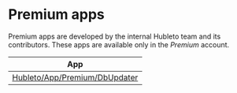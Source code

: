 # Premium apps

Premium apps are developed by the internal Hubleto team and its contributors. These apps are available only in the *Premium* account.

| App                                                          |
| ------------------------------------------------------------ |
| [Hubleto/App/Premium/DbUpdater](premium/dbupdater)            |
